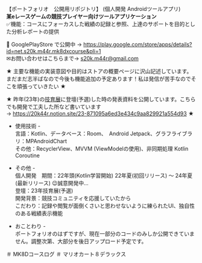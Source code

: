 
【ポートフォリオ　公開用リポジトリ】 (個人開発 Androidツールアプリ)  
**某eレースゲームの競技プレイヤー向けツールアプリケーション**  
✅機能：コースにフォーカスした戦績の記録と参照、上達のサポートを目的とした分析レポートの提供  

🛑 GooglePlayStore で公開中 ->  https://play.google.com/store/apps/details?id=net.s20k.m44r.mk8dxcourse&pli=1  
✉お問い合わせはこちらまで-> s20k.m44r@gmail.com  

★ 主要な機能の実装意図や目的はストアの概要ページに沢山記述しています。まだまだ志半ばなので今後も機能追加の予定あります！私は発信が苦手なのでそこを頑張っていきたい ★  

★ 昨年(23年)の[技育展](https://talent.supporterz.jp/geekten/2023/#preliminaries)に登壇(予選)した時の発表資料を公開しています。こちらでも開発で工夫した所など書いています  
-> https://20k44r.notion.site/23-871095a6ed3e434c9aa829921a554d93 ★  

- 使用技術 -  
言語：Kotlin、データベース：Room、　Android Jetpack、グラフライブラリ：MPAndroidChart  
その他：RecyclerView、MVVM (ViewModelの使用)、非同期処理 Kotlin Coroutine  

- その他 -  
個人開発　期間：22年頭(Kotlin学習開始) 22年夏(初回リリース) ～ 24年夏(最新リリース)  😉誠意開発中…  
登壇：23年技育展(予選)  
開発背景：競技コミュニティを応援していたから  
こだわり：記録や閲覧が面倒くさいと思わせないように練られたUI、独自性のある戦績表示機能  

- おことわり -  
ポートフォリオのはずですが、現在一部分のコードのみしか公開できていません。調整次第、大部分を後日アップロード予定です。

＃ MK8Dコースログ ＃ マリオカート８デラックス
